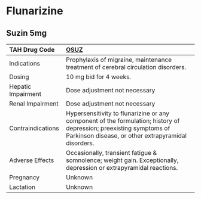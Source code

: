 # Flunarizine

## Suzin 5mg

| TAH Drug Code      | [**OSUZ**](https://www.tahsda.org.tw/drugs/hissearch.php?drug_code=OSUZ)                                                                                                  |
|:-------------------|:--------------------------------------------------------------------------------------------------------------------------------------------------------------------------|
| Indications        | Prophylaxis of migraine, maintenance treatment of cerebral circulation disorders.                                                                                         |
| Dosing             | 10 mg bid for 4 weeks.                                                                                                                                                    |
| Hepatic Impairment | Dose adjustment not necessary                                                                                                                                             |
| Renal Impairment   | Dose adjustment not necessary                                                                                                                                             |
| Contraindications  | Hypersensitivity to flunarizine or any component of the formulation; history of depression; preexisting symptoms of Parkinson disease, or other extrapyramidal disorders. |
| Adverse Effects    | Occasionally, transient fatigue & somnolence; weight gain. Exceptionally, depression or extrapyramidal reactions.                                                         |
| Pregnancy          | Unknown                                                                                                                                                                   |
| Lactation          | Unknown                                                                                                                                                                   |

